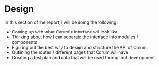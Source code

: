 # Design

In this section of the report, I will be doing the following:

* Coming up with what Corum's interface will look like
* Thinking about how I can separate the interface into modules / components
* Figuring out the best way to design and structure the API of Corum
* Outlining the routes / different pages that Corum will have
* Creating a test plan and data that will be used throughout development
